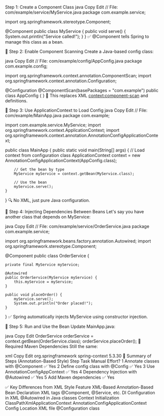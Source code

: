 Step 1: Create a Component Class
java
Copy
Edit
// File: com/example/service/MyService.java
package com.example.service;

import org.springframework.stereotype.Component;

@Component
public class MyService {
    public void serve() {
        System.out.println("Service called!");
    }
}
✅ @Component tells Spring to manage this class as a bean.

🧩 Step 2: Enable Component Scanning
Create a Java-based config class:

java
Copy
Edit
// File: com/example/config/AppConfig.java
package com.example.config;

import org.springframework.context.annotation.ComponentScan;
import org.springframework.context.annotation.Configuration;

@Configuration
@ComponentScan(basePackages = "com.example")
public class AppConfig {
}
📌 This replaces XML <context:component-scan> and <bean> definitions.

🧩 Step 3: Use ApplicationContext to Load Config
java
Copy
Edit
// File: com/example/MainApp.java
package com.example;

import com.example.service.MyService;
import org.springframework.context.ApplicationContext;
import org.springframework.context.annotation.AnnotationConfigApplicationContext;

public class MainApp {
    public static void main(String[] args) {
        // Load context from configuration class
        ApplicationContext context = new AnnotationConfigApplicationContext(AppConfig.class);

        // Get the bean by type
        MyService myService = context.getBean(MyService.class);

        // Use the bean
        myService.serve();
    }
}
🔍 No XML, just pure Java configuration.

🧩 Step 4: Injecting Dependencies Between Beans
Let's say you have another class that depends on MyService:

java
Copy
Edit
// File: com/example/service/OrderService.java
package com.example.service;

import org.springframework.beans.factory.annotation.Autowired;
import org.springframework.stereotype.Component;

@Component
public class OrderService {

    private final MyService myService;

    @Autowired
    public OrderService(MyService myService) {
        this.myService = myService;
    }

    public void placeOrder() {
        myService.serve();
        System.out.println("Order placed!");
    }
}
✅ Spring automatically injects MyService using constructor injection.

🧩 Step 5: Run and Use the Bean
Update MainApp.java:

java
Copy
Edit
OrderService orderService = context.getBean(OrderService.class);
orderService.placeOrder();
🧩 Required Maven Dependencies
Still the same:

xml
Copy
Edit
<dependency>
    <groupId>org.springframework</groupId>
    <artifactId>spring-context</artifactId>
    <version>5.3.30</version> <!-- Or latest -->
</dependency>
🧩 Summary of Steps (Annotation-Based Style)
Step	Task	Manual Effort?
1	Annotate classes with @Component	✅ Yes
2	Define config class with @Config	✅ Yes
3	Use AnnotationConfigAppContext	✅ Yes
4	Dependency Injection with @Autowired	✅ Yes
5	Add Maven dependencies	✅ Yes

✅ Key Differences from XML Style
Feature	XML-Based	Annotation-Based
Bean Declaration	XML <bean> tags	@Component, @Service, etc.
DI Configuration	<property> in XML	@Autowired in Java classes
Context Initialization	ClassPathXmlApplicationContext	AnnotationConfigApplicationContext
Config Location	XML file	@Configuration class

